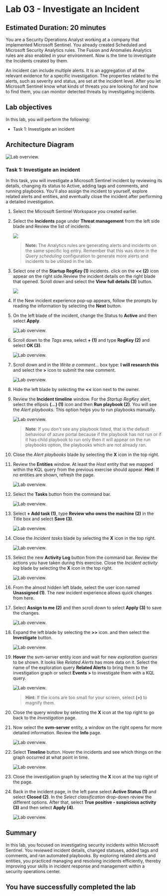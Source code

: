 # Lab 03 - Investigate an Incident

## Estimated Duration: 20 minutes

You are a Security Operations Analyst working at a company that implemented Microsoft Sentinel. You already created Scheduled and Microsoft Security Analytics rules. The Fusion and Anomalies Analytics rules are also enabled in your environment. Now is the time to investigate the Incidents created by them.

An incident can include multiple alerts. It is an aggregation of all the relevant evidence for a specific investigation. The properties related to the alerts, such as severity and status, are set at the incident level. After you let Microsoft Sentinel know what kinds of threats you are looking for and how to find them, you can monitor detected threats by investigating incidents.

## Lab objectives

In this lab, you will perform the following:
 - Task 1: Investigate an incident

## Architecture Diagram

  ![Lab overview.](../media/SC-200ex8.1.png)

### Task 1: Investigate an incident

In this task, you will investigate a Microsoft Sentinel incident by reviewing its details, changing its status to Active, adding tags and comments, and running playbooks. You'll also assign the incident to yourself, explore related alerts and entities, and eventually close the incident after performing a detailed investigation.

1. Select the Microsoft Sentinel Workspace you created earlier.

1. Select the **Incidents** page under **Threat management** from the left side blade and Review the list of incidents.

   ![](../media/7-1.png)

    >**Note:** The Analytics rules are generating alerts and incidents on the same specific log entry. Remember that this was done in the *Query scheduling* configuration to generate more alerts and incidents to be utilized in the lab.
  
1. Select one of the **Startup RegKey (1)** incidents. click on the **<< (2)** icon appear on the right side.Review the incident details on the right blade that opened. Scroll down and select the **View full details (3)** button.

   ![](../media/7-2.png)

1. If the New incident experience pop-up appears, follow the prompts by reading the information by selecting the **Next** button.

1. On the left blade of the incident, change the Status to **Active** and then select **Apply**.

    ![Lab overview.](../media/Lab07-task01-activestatus.png)

1. Scroll down to the *Tags* area, select **+ (1)** and type **RegKey (2)** and select **OK (3)**.

     ![Lab overview.](../media/7-3.png)

1. Scroll down and in the *Write a comment...* box type: **I will research this** and select the **>** icon to submit the new comment.

    ![Lab overview.](../media/comment.png)

1. Hide the left blade by selecting the **<<** icon next to the owner.

1. Review the **Incident timeline** window. For the *Startup RegKey* alert, select the ellipsis **(...) (1)** icon and then **Run playbook (2)**. You will see the *Alert playbooks*. This option helps you to run playbooks manually.

    ![Lab overview.](../media/7-4.png)

    > **Note**: If you don't see any playbook listed, that is the default behaviour of azure portal because if the playbook has not run or if it has child playbook to run only then it will appear on the run playbooks option, the playbooks which are not already ran.

1. Close the *Alert playbooks* blade by selecting the **X** icon in the top right.

1. Review the **Entities** window. At least the *Host* entity that we mapped within the KQL query from the previous exercise should appear. **Hint:** If no entities are shown, refresh the page.

   ![Lab overview.](../media/7-5.png)

1. Select the **Tasks** button from the command bar.

   ![Lab overview.](../media/thread1.2.png)

1. Select **+ Add task (1)**, type **Review who owns the machine (2)** in the Title box and select **Save (3)**.

   ![Lab overview.](../media/7-7.png)

1. Close the *Incident tasks* blade by selecting the **X** icon in the top right.

   ![Lab overview.](../media/7-8.png)

1. Select the new **Activity Log** button from the command bar. Review the actions you have taken during this exercise. Close the *Incident activity log* blade by selecting the **X** icon in the top right.

   ![Lab overview.](../media/7-9.png)

1. From the almost hidden left blade, select the user icon named **Unassigned (1)**. The new incident experience allows quick changes from here.

1. Select **Assign to me (2)** and then scroll down to select **Apply (3)** to save the changes.

    ![Lab overview.](../media/assignedtome.png)

1. Expand the left blade by selecting the **>>** icon. and then select the **Investigate** button.

    ![Lab overview.](../media/7-10.png)

1. **Hover** the svm-server entity icon and wait for new *exploration queries* to be shown. It looks like *Related Alerts* has more data on it. Select the name of the exploration query **Related Alerts** to bring them to the investigation graph or select **Events >** to investigate them with a KQL query.

    ![Lab overview.](../media/Lab07-task01-investigationpicture.png)

   >**Hint:** If the icons are too small for your screen, select **(+)** to magnify them.   

1. Close the query window by selecting the **X** icon at the top right to go back to the *Investigation* page.

1. Now select the **svm-server** entity, a window on the right opens for more detailed information. Review the **Info** page.

   ![Lab overview.](../media/7-11.png)

1. Select **Timeline** button. Hover the incidents and see which things on the graph occurred at what point in time.

   ![Lab overview.](../media/7-12.png)

1. Close the investigation graph by selecting the **X** icon at the top right of the page.

1. Back in the incident page, in the left pane select **Active Status (1)** and select **Closed (2)**. In the *Select classification* drop-down review the different options. After that, select **True positive - suspicious activity (3)** and then select **Apply (4)**.

   ![Lab overview.](../media/7-13.png)

## Summary

In this lab, you focused on investigating security incidents within Microsoft Sentinel. You reviewed incident details, changed statuses, added tags and comments, and ran automated playbooks. By exploring related alerts and entities, you practiced managing and resolving incidents efficiently, thereby improving your skills in incident response and management within a security operations center.

## You have successfully completed the lab
